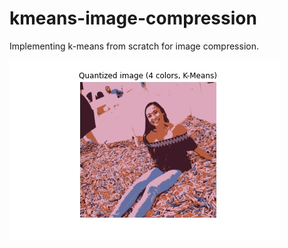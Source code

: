 # kmeans-image-compression
Implementing k-means from scratch for image compression.

![](https://github.com/amtan20/kmeans-image-compression/blob/main/images/sprinkles_quantized_images.jpg)
